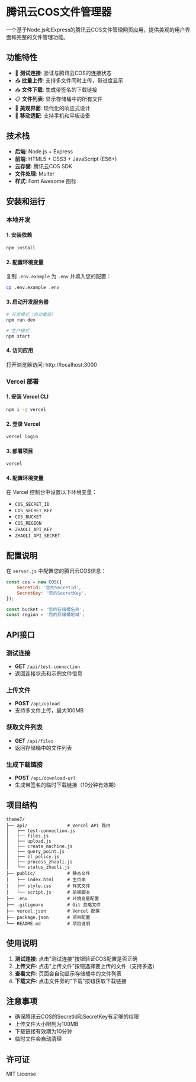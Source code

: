 # 腾讯云COS文件管理器

一个基于Node.js和Express的腾讯云COS文件管理网页应用，提供美观的用户界面和完整的文件管理功能。

## 功能特性

- 🔌 **测试连接**: 验证与腾讯云COS的连接状态
- 📤 **批量上传**: 支持多文件同时上传，带进度显示
- 📥 **文件下载**: 生成带签名的下载链接
- 📋 **文件列表**: 显示存储桶中的所有文件
- 🎨 **美观界面**: 现代化的响应式设计
- 📱 **移动适配**: 支持手机和平板设备

## 技术栈

- **后端**: Node.js + Express
- **前端**: HTML5 + CSS3 + JavaScript (ES6+)
- **云存储**: 腾讯云COS SDK
- **文件处理**: Multer
- **样式**: Font Awesome 图标

## 安装和运行

### 本地开发

#### 1. 安装依赖

```bash
npm install
```

#### 2. 配置环境变量

复制 `.env.example` 为 `.env` 并填入您的配置：

```bash
cp .env.example .env
```

#### 3. 启动开发服务器

```bash
# 开发模式（自动重启）
npm run dev

# 生产模式
npm start
```

#### 4. 访问应用

打开浏览器访问: http://localhost:3000

### Vercel 部署

#### 1. 安装 Vercel CLI

```bash
npm i -g vercel
```

#### 2. 登录 Vercel

```bash
vercel login
```

#### 3. 部署项目

```bash
vercel
```

#### 4. 配置环境变量

在 Vercel 控制台中设置以下环境变量：
- `COS_SECRET_ID`
- `COS_SECRET_KEY`
- `COS_BUCKET`
- `COS_REGION`
- `ZHAOLI_API_KEY`
- `ZHAOLI_API_SECRET`

## 配置说明

在 `server.js` 中配置您的腾讯云COS信息：

```javascript
const cos = new COS({
    SecretId: '您的SecretId',
    SecretKey: '您的SecretKey',
});

const bucket = '您的存储桶名称';
const region = '您的存储桶地域';
```

## API接口

### 测试连接
- **GET** `/api/test-connection`
- 返回连接状态和示例文件信息

### 上传文件
- **POST** `/api/upload`
- 支持多文件上传，最大100MB

### 获取文件列表
- **GET** `/api/files`
- 返回存储桶中的文件列表

### 生成下载链接
- **POST** `/api/download-url`
- 生成带签名的临时下载链接（10分钟有效期）

## 项目结构

```
theme7/
├── api/               # Vercel API 路由
│   ├── test-connection.js
│   ├── files.js
│   ├── upload.js
│   ├── create_machine.js
│   ├── query_point.js
│   ├── zl_policy.js
│   ├── process_zhaoli.js
│   └── status_zhaoli.js
├── public/            # 静态文件
│   ├── index.html     # 主页面
│   ├── style.css      # 样式文件
│   └── script.js      # 前端脚本
├── .env               # 环境变量配置
├── .gitignore         # Git 忽略文件
├── vercel.json        # Vercel 配置
├── package.json       # 项目配置
└── README.md          # 项目说明
```

## 使用说明

1. **测试连接**: 点击"测试连接"按钮验证COS配置是否正确
2. **上传文件**: 点击"上传文件"按钮选择要上传的文件（支持多选）
3. **查看文件**: 页面会自动显示存储桶中的文件列表
4. **下载文件**: 点击文件旁的"下载"按钮获取下载链接

## 注意事项

- 确保腾讯云COS的SecretId和SecretKey有足够的权限
- 上传文件大小限制为100MB
- 下载链接有效期为10分钟
- 临时文件会自动清理

## 许可证

MIT License 